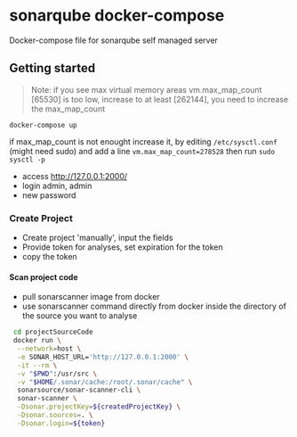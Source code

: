 # sonarqube docker-compose
Docker-compose file for sonarqube self managed server 

## Getting started
> Note: if you see max virtual memory areas vm.max_map_count [65530] is too low, increase to at least [262144], you need to increase the max_map_count


`docker-compose up`

if max_map_count is not enought increase it,
by editing `/etc/sysctl.conf` (might need sudo) and add a line `vm.max_map_count=278528` then run `sudo sysctl -p`

- access http://127.0.0.1:2000/
- login admin, admin
- new password

### Create Project

- Create project 'manually', input the fields
- Provide token for analyses, set expiration for the token
- copy the token

#### Scan project code
- pull sonarscanner image from docker
- use sonarscanner command directly from docker inside the directory of the source you want to analyse
```bash
 cd projectSourceCode
 docker run \
  --network=host \
  -e SONAR_HOST_URL='http://127.0.0.1:2000' \
  -it --rm \
  -v "$PWD":/usr/src \
  -v "$HOME/.sonar/cache:/root/.sonar/cache" \
  sonarsource/sonar-scanner-cli \
  sonar-scanner \
  -Dsonar.projectKey=${createdProjectKey} \
  -Dsonar.sources=. \
  -Dsonar.login=${token}
```
